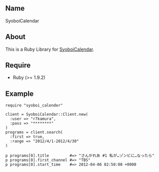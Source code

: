 ## Name
SyoboiCalendar

## About
This is a Ruby Library for [SyoboiCalendar](http://cal.syoboi.jp/).

## Require
* Ruby (>= 1.9.2)

## Example
~~~
require "syoboi_calender"

client = SyoboiCalendar::Client.new(
  :user => "r7kamura",
  :pass => "********"
)
programs = client.search(
  :first => true,
  :range => "2012/4/1-2012/4/30"
)

p programs[0].title         #=> "さんかれあ #1 私が…ゾンビに…なったら"
p programs[0].first_channel #=> "TBS"
p programs[0].start_time    #=> 2012-04-06 02:50:00 +0900
~~~
